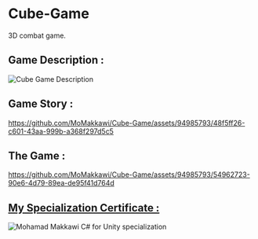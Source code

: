 # Cube-Game
3D combat game.

## Game Description :
![Cube Game Description](https://github.com/MoMakkawi/Cube-Game/assets/94985793/b8289328-8e2a-401c-a8b0-c9c36aa7792a)

## Game Story :
https://github.com/MoMakkawi/Cube-Game/assets/94985793/48f5ff26-c601-43aa-999b-a368f297d5c5

## The Game :


https://github.com/MoMakkawi/Cube-Game/assets/94985793/54962723-90e6-4d79-89ea-de95f41d764d



 ## [My Specialization Certificate : ](https://www.coursera.org/account/accomplishments/specialization/C5U5H8MHF9D4)
![Mohamad Makkawi C# for  Unity specialization](https://github.com/MoMakkawi/Cube-Game/assets/94985793/2c48b020-1016-410b-bc82-69ae1b882167)
